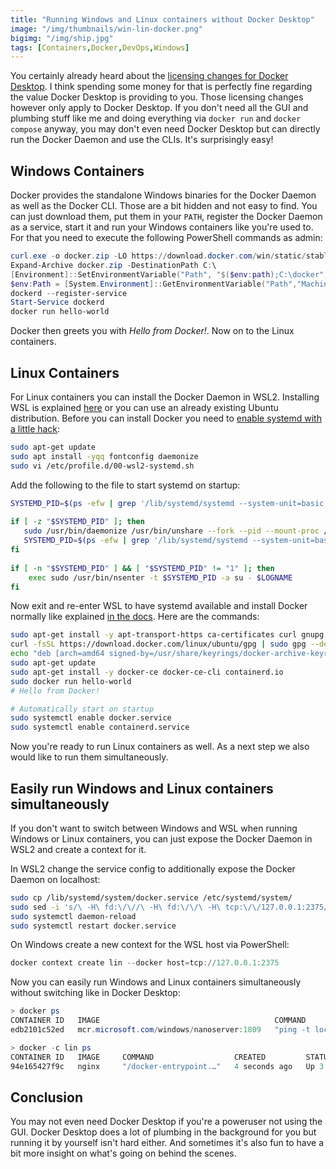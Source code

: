 ```yaml
---
title: "Running Windows and Linux containers without Docker Desktop"
image: "/img/thumbnails/win-lin-docker.png"
bigimg: "/img/ship.jpg"
tags: [Containers,Docker,DevOps,Windows]
---
```


You certainly already heard about the [licensing changes for Docker Desktop](https://www.docker.com/blog/updating-product-subscriptions/). I think spending some money for that is perfectly fine regarding the value Docker Desktop is providing to you. Those licensing changes however only apply to Docker Desktop. If you don't need all the GUI and plumbing stuff like me and doing everything via `docker run` and `docker compose` anyway, you may don't even need Docker Desktop but can directly run the Docker Daemon and use the CLIs. It's surprisingly easy!

## Windows Containers

Docker provides the standalone Windows binaries for the Docker Daemon as well as the Docker CLI. Those are a bit hidden and not easy to find. You can just download them, put them in your `PATH`, register the Docker Daemon as a service, start it and run your Windows containers like you're used to. For that you need to execute the following PowerShell commands as admin:
```powershell
curl.exe -o docker.zip -LO https://download.docker.com/win/static/stable/x86_64/docker-20.10.8.zip 
Expand-Archive docker.zip -DestinationPath C:\
[Environment]::SetEnvironmentVariable("Path", "$($env:path);C:\docker", [System.EnvironmentVariableTarget]::Machine)
$env:Path = [System.Environment]::GetEnvironmentVariable("Path","Machine")
dockerd --register-service
Start-Service dockerd
docker run hello-world
```

Docker then greets you with *Hello from Docker!*. Now on to the Linux containers.

## Linux Containers

For Linux containers you can install the Docker Daemon in WSL2. Installing WSL is explained [here](https://docs.microsoft.com/en-us/windows/wsl/install) or you can use an already existing Ubuntu distribution. Before you can install Docker you need to [enable systemd with a little hack](https://forum.snapcraft.io/t/running-snaps-on-wsl2-insiders-only-for-now/13033):
```bash
sudo apt-get update
sudo apt install -yqq fontconfig daemonize
sudo vi /etc/profile.d/00-wsl2-systemd.sh
```

Add the following to the file to start systemd on startup:
```bash
SYSTEMD_PID=$(ps -efw | grep '/lib/systemd/systemd --system-unit=basic.target$' | grep -v unshare | awk '{print $2}')
 
if [ -z "$SYSTEMD_PID" ]; then
   sudo /usr/bin/daemonize /usr/bin/unshare --fork --pid --mount-proc /lib/systemd/systemd --system-unit=basic.target
   SYSTEMD_PID=$(ps -efw | grep '/lib/systemd/systemd --system-unit=basic.target$' | grep -v unshare | awk '{print $2}')
fi
 
if [ -n "$SYSTEMD_PID" ] && [ "$SYSTEMD_PID" != "1" ]; then
    exec sudo /usr/bin/nsenter -t $SYSTEMD_PID -a su - $LOGNAME
fi
```

Now exit and re-enter WSL to have systemd available and install Docker normally like explained [in the docs](https://docs.docker.com/engine/install/ubuntu/#install-using-the-repository). Here are the commands: 

```bash
sudo apt-get install -y apt-transport-https ca-certificates curl gnupg lsb-release
curl -fsSL https://download.docker.com/linux/ubuntu/gpg | sudo gpg --dearmor -o /usr/share/keyrings/docker-archive-keyring.gpg
echo "deb [arch=amd64 signed-by=/usr/share/keyrings/docker-archive-keyring.gpg] https://download.docker.com/linux/ubuntu $(lsb_release -cs) stable" | sudo tee /etc/apt/sources.list.d/docker.list > /dev/null
sudo apt-get update
sudo apt-get install -y docker-ce docker-ce-cli containerd.io
sudo docker run hello-world
# Hello from Docker!

# Automatically start on startup
sudo systemctl enable docker.service
sudo systemctl enable containerd.service
```

Now you're ready to run Linux containers as well. As a next step we also would like to run them simultaneously.

## Easily run Windows and Linux containers simultaneously

If you don't want to switch between Windows and WSL when running Windows or Linux containers, you can just expose the Docker Daemon in WSL2 and create a context for it.

In WSL2 change the service config to additionally expose the Docker Daemon on localhost:
```bash
sudo cp /lib/systemd/system/docker.service /etc/systemd/system/
sudo sed -i 's/\ -H\ fd:\/\//\ -H\ fd:\/\/\ -H\ tcp:\/\/127.0.0.1:2375/g' /etc/systemd/system/docker.service
sudo systemctl daemon-reload
sudo systemctl restart docker.service
```

On Windows create a new context for the WSL host via PowerShell:
```powershell
docker context create lin --docker host=tcp://127.0.0.1:2375
```

Now you can easily run Windows and Linux containers simultaneously without switching like in Docker Desktop:
```powershell
> docker ps
CONTAINER ID   IMAGE                                       COMMAND               CREATED         STATUS        PORTS     NAMES
edb2101c52ed   mcr.microsoft.com/windows/nanoserver:1809   "ping -t localhost"   2 seconds ago   Up 1 second             wincontainer

> docker -c lin ps
CONTAINER ID   IMAGE     COMMAND                  CREATED         STATUS         PORTS     NAMES
94e165427f9c   nginx     "/docker-entrypoint.…"   4 seconds ago   Up 3 seconds   80/tcp    lincontainer  
```

## Conclusion

You may not even need Docker Desktop if you're a poweruser not using the GUI. Docker Desktop does a lot of plumbing in the background for you but running it by yourself isn't hard either. And sometimes it's also fun to have a bit more insight on what's going on behind the scenes.
